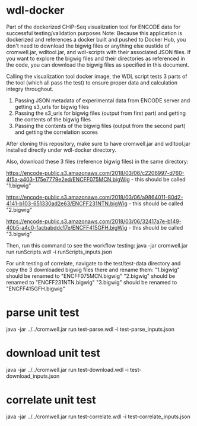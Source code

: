# wdl-docker
Part of the dockerized CHiP-Seq visualization tool for ENCODE data for successful testing/validation purposes 
Note: Because this application is dockerized and references a docker built and pushed to Docker Hub, you don't need to download the bigwig files or anything else oustide of cromwell.jar, wdltool.jar, and wdl-scripts with their associated JSON files. If you want to explore the bigwig files and their directories as referenced in the code, you can download the bigwig files as specified in this document.

Calling the visualization tool docker image, the WDL script tests 3 parts of the tool (which all pass the test) to ensure proper data and calculation integry throughout.
1) Passing JSON metadata of experimental data from ENCODE server and getting s3_urls for bigwig files
2) Passing the s3_urls for bigwig files (output from first part) and getting the contents of the bigwig files
3) Passing the contents of the bigwig files (output from the second part) and getting the correlation scores

After cloning this repository, make sure to have cromwell.jar and wdltool.jar installed directly under wdl-docker directory.

Also, download these 3 files (reference bigwig files) in the same directory:

https://encode-public.s3.amazonaws.com/2018/03/06/c2206997-d760-4f5a-a403-175e7779e2ed/ENCFF075MCN.bigWig - this should be called "1.bigwig"

https://encode-public.s3.amazonaws.com/2018/03/06/a9864011-80d2-4141-b103-651330ad2e63/ENCFF231NTN.bigWig - this should be called "2.bigwig"

https://encode-public.s3.amazonaws.com/2018/03/06/32417a7e-b149-40b5-a4c0-facbabddc17e/ENCFF415GFH.bigWig - this should be called "3.bigwig"

Then, run this command to see the workflow testing: java -jar cromwell.jar run runScripts.wdl -i runScripts_inputs.json

For unit testing of correlate, navigate to the test/test-data directory and copy the 3 downloaded bigwig files there and rename them:
"1.bigwig" should be renamed to "ENCFF075MCN.bigwig"
"2.bigwig" should be renamed to "ENCFF231NTN.bigwig"
"3.bigwig" should be renamed to "ENCFF415GFH.bigwig"

# parse unit test
java -jar ../../cromwell.jar run test-parse.wdl -i test-parse_inputs.json

# download unit test
java -jar ../../cromwell.jar run test-download.wdl -i test-download_inputs.json

# correlate unit test
java -jar ../../cromwell.jar run test-correlate.wdl -i test-correlate_inputs.json

